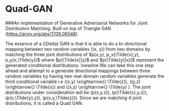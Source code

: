 # Quad-GAN

###An implementation of Generative Adversarial Networks for Joint Distribution Matching. Built on top of Triangle GAN (https://arxiv.org/abs/1709.06548).

The essence of a \(\Delta\) GAN is that it is able to do a bi-directional mapping between two random variables \((x, y)\) from two domains by matching the three joint distributions of  $p(x,y), p_x(\Tilde{x},y), p_y(x,\Tilde{y})$ where $p(\Tilde{x}|y)$ and $p(\Tilde{y}|x))$ represent the generated conditional distributions.
\newline
We can take this one step ahead and attempt to a generate directional mappings between three random variables by having two real-domain random variables generate the third conditional variable i.e \((x,y) \xrightarrow{} \Tilde{z}\), \((y,z) \xrightarrow{} \Tilde{x}\) and \((x,z) \xrightarrow{} \Tilde{y} \). The joint distributions under consideration will be \(p(x,y,z)\), \(p(\Tilde{x},y,z)\), \(p(x,\Tilde{y},z)\), \(p(x,y,\Tilde{z})\). Since we are matching 4 joint distributions, it is called a Quad GAN.
